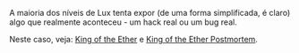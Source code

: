 A maioria dos níveis de Lux tenta expor (de uma forma simplificada, é claro) algo que realmente aconteceu - um hack real ou um bug real.

Neste caso, veja: [King of the Ether](https://www.kingoftheether.com/thrones/kingoftheether/index.html) e [King of the Ether Postmortem](http://www.kingoftheether.com/postmortem.html).